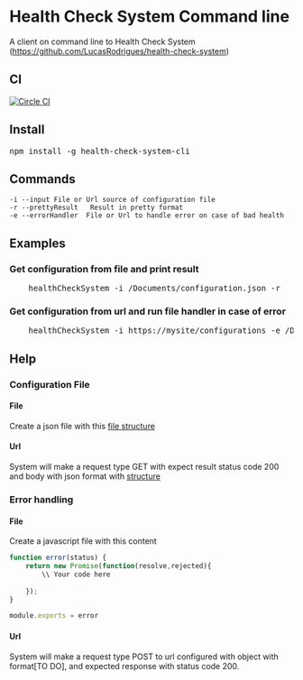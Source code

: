 # Health Check System Command line

A client on command line to Health Check System (https://github.com/LucasRodrigues/health-check-system)

## CI
[![Circle CI](https://circleci.com/gh/LucasRodrigues/health-check-system-cli.svg?style=svg)](https://circleci.com/gh/LucasRodrigues/health-check-system-cli)

## Install

<pre>
npm install -g health-check-system-cli
</pre>

## Commands

    -i --input File or Url source of configuration file
    -r --prettyResult   Result in pretty format
    -e --errorHandler  File or Url to handle error on case of bad health

###

## Examples

### Get configuration from file and print result

<pre>
    healthCheckSystem -i /Documents/configuration.json -r
</pre>

### Get configuration from url and run file handler in case of error

<pre>
    healthCheckSystem -i https://mysite/configurations -e /Documents/errorHandler.js
</pre>

## Help

### Configuration File

#### File

Create a json file with this [file structure](https://github.com/LucasRodrigues/health-check-system/blob/master/readme.md#json-format)

#### Url

System will make a request type GET with expect result status code 200 and body with json format with [structure](https://github.com/LucasRodrigues/health-check-system/blob/master/readme.md#json-format)

### Error handling

#### File

Create a javascript file with this content

```js
function error(status) {
    return new Promise(function(resolve,rejected){
        \\ Your code here
       
    });
}

module.exports = error
```

#### Url

System will make a request type POST to url configured with object with format[TO DO], and expected response with status code 200.

